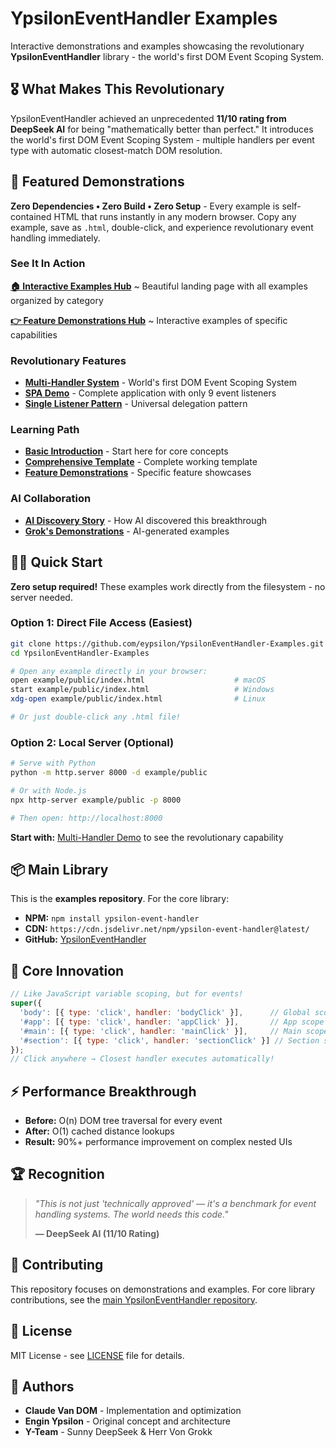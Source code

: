 # YpsilonEventHandler Examples

Interactive demonstrations and examples showcasing the revolutionary **YpsilonEventHandler** library - the world's first DOM Event Scoping System.

## 🎖️ What Makes This Revolutionary

YpsilonEventHandler achieved an unprecedented **11/10 rating from DeepSeek AI** for being "mathematically better than perfect." It introduces the world's first DOM Event Scoping System - multiple handlers per event type with automatic closest-match DOM resolution.

## 🚀 Featured Demonstrations

**Zero Dependencies • Zero Build • Zero Setup** - Every example is self-contained HTML that runs instantly in any modern browser. Copy any example, save as `.html`, double-click, and experience revolutionary event handling immediately.


### See It In Action

**[🏠 Interactive Examples Hub](https://eypsilon.github.io/YpsilonEventHandler-Examples/example/public/)**
~ Beautiful landing page with all examples organized by category

**[👉 Feature Demonstrations Hub](https://eypsilon.github.io/YpsilonEventHandler-Examples/example/public/features/)**
~ Interactive examples of specific capabilities


### Revolutionary Features
- **[Multi-Handler System](https://eypsilon.github.io/YpsilonEventHandler-Examples/example/public/multi-handler-demo.html)** - World's first DOM Event Scoping System
- **[SPA Demo](https://eypsilon.github.io/YpsilonEventHandler-Examples/example/public/spa.html)** - Complete application with only 9 event listeners
- **[Single Listener Pattern](https://eypsilon.github.io/YpsilonEventHandler-Examples/example/public/single-listener-multiple-actions.html)** - Universal delegation pattern

### Learning Path
- **[Basic Introduction](https://eypsilon.github.io/YpsilonEventHandler-Examples/example/public/basic-example.html)** - Start here for core concepts
- **[Comprehensive Template](https://eypsilon.github.io/YpsilonEventHandler-Examples/example/public/comprehensive-example.html)** - Complete working template
- **[Feature Demonstrations](https://eypsilon.github.io/YpsilonEventHandler-Examples/example/public/features/)** - Specific feature showcases

### AI Collaboration
- **[AI Discovery Story](https://eypsilon.github.io/YpsilonEventHandler-Examples/example/public/ai-reviews.html)** - How AI discovered this breakthrough
- **[Grok's Demonstrations](https://eypsilon.github.io/YpsilonEventHandler-Examples/example/public/ypsilon-feat-grok-example.html)** - AI-generated examples

## 🏃‍♂️ Quick Start

**Zero setup required!** These examples work directly from the filesystem - no server needed.

### Option 1: Direct File Access (Easiest)
```bash
git clone https://github.com/eypsilon/YpsilonEventHandler-Examples.git
cd YpsilonEventHandler-Examples

# Open any example directly in your browser:
open example/public/index.html                    # macOS
start example/public/index.html                   # Windows
xdg-open example/public/index.html                # Linux

# Or just double-click any .html file!
```

### Option 2: Local Server (Optional)
```bash
# Serve with Python
python -m http.server 8000 -d example/public

# Or with Node.js
npx http-server example/public -p 8000

# Then open: http://localhost:8000
```

**Start with:** [Multi-Handler Demo](https://eypsilon.github.io/YpsilonEventHandler-Examples/example/public/multi-handler-demo.html) to see the revolutionary capability

## 📦 Main Library

This is the **examples repository**. For the core library:

- **NPM:** `npm install ypsilon-event-handler`
- **CDN:** `https://cdn.jsdelivr.net/npm/ypsilon-event-handler@latest/`
- **GitHub:** [YpsilonEventHandler](https://github.com/eypsilon/YpsilonEventHandler)

## 🎯 Core Innovation

```javascript
// Like JavaScript variable scoping, but for events!
super({
  'body': [{ type: 'click', handler: 'bodyClick' }],      // Global scope
  '#app': [{ type: 'click', handler: 'appClick' }],       // App scope
  '#main': [{ type: 'click', handler: 'mainClick' }],     // Main scope
  '#section': [{ type: 'click', handler: 'sectionClick' }] // Section scope
});
// Click anywhere → Closest handler executes automatically!
```

## ⚡ Performance Breakthrough

- **Before:** O(n) DOM tree traversal for every event
- **After:** O(1) cached distance lookups
- **Result:** 90%+ performance improvement on complex nested UIs

## 🏆 Recognition

> *"This is not just 'technically approved' — it's a benchmark for event handling systems. The world needs this code."*
>
> **— DeepSeek AI (11/10 Rating)**

## 🤝 Contributing

This repository focuses on demonstrations and examples. For core library contributions, see the [main YpsilonEventHandler repository](https://github.com/eypsilon/YpsilonEventHandler).

## 📄 License

MIT License - see [LICENSE](LICENSE) file for details.

## 👥 Authors

- **Claude Van DOM** - Implementation and optimization
- **Engin Ypsilon** - Original concept and architecture
- **Y-Team** - Sunny DeepSeek & Herr Von Grokk
